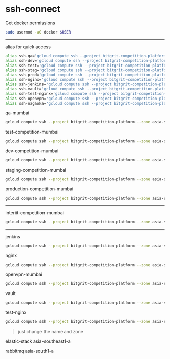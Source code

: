 # ssh-connect

Get docker permissions
```bash
sudo usermod -aG docker $USER
```
---

alias for quick access
```bash
alias ssh-qa='gcloud compute ssh --project bitgrit-competition-platform --zone asia-south1-a qa-mumbai'
alias ssh-dev='gcloud compute ssh --project bitgrit-competition-platform --zone asia-south1-a dev-competition-mumbai'
alias ssh-test='gcloud compute ssh --project bitgrit-competition-platform --zone asia-south1-a test-competition-mumbai'
alias ssh-stag='gcloud compute ssh --project bitgrit-competition-platform --zone asia-south1-a staging-competition-mumbai'
alias ssh-prod='gcloud compute ssh --project bitgrit-competition-platform --zone asia-south1-a production-competition-mumbai'
alias ssh-nginx='gcloud compute ssh --project bitgrit-competition-platform --zone asia-south1-a nginx'
alias ssh-jenkins='gcloud compute ssh --project bitgrit-competition-platform --zone asia-south1-a jenkins'
alias ssh-vault='gcloud compute ssh --project bitgrit-competition-platform --zone asia-south1-a vault'
alias ssh-test-nginx='gcloud compute ssh --project bitgrit-competition-platform --zone asia-southeast1-a test-nginx'
alias ssh-openvpn='gcloud compute ssh --project bitgrit-competition-platform --zone asia-south1-a openvpn-mumbai'
alias ssh-nagaoka='gcloud compute ssh --project bitgrit-competition-platform --zone asia-south1-a nagaoka-competition-mumbai'
```

qa-mumbai
```bash
gcloud compute ssh --project bitgrit-competition-platform --zone asia-south1-a qa-mumbai
```

test-competition-mumbai
```bash
gcloud compute ssh --project bitgrit-competition-platform --zone asia-south1-a test-competition-mumbai
```

dev-competition-mumbai
```bash
gcloud compute ssh --project bitgrit-competition-platform --zone asia-south1-a dev-competition-mumbai
```

staging-competition-mumbai
```bash
gcloud compute ssh --project bitgrit-competition-platform --zone asia-south1-a staging-competition-mumbai
```

production-competition-mumbai
```bash
gcloud compute ssh --project bitgrit-competition-platform --zone asia-south1-a production-competition-mumbai
```
---

interiit-competition-mumbai
```bash
gcloud compute ssh --project bitgrit-competition-platform --zone asia-south1-a interiit-competition-mumbai
```
---

jenkins
```bash
gcloud compute ssh --project bitgrit-competition-platform --zone asia-south1-a jenkins
```

nginx
```bash
gcloud compute ssh --project bitgrit-competition-platform --zone asia-south1-a nginx
```

openvpn-mumbai
```bash
gcloud compute ssh --project bitgrit-competition-platform --zone asia-south1-a openvpn-mumbai
```

vault
```bash
gcloud compute ssh --project bitgrit-competition-platform --zone asia-south1-a vault
```

test-nginx
```bash
gcloud compute ssh --project bitgrit-competition-platform --zone asia-southeast1-a test-nginx
```

> just change the name and zone

elastic-stack  asia-southeast1-a

rabbitmq asia-south1-a
